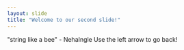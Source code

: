 ```yaml
---
layout: slide
title: "Welcome to our second slide!"
---
```

"string like a bee" - NehaIngle
Use the left arrow to go back!
